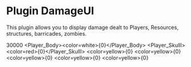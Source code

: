 # Plugin DamageUI

This plugin allows you to display damage dealt to Players, Resources, structures, barricades, zombies.


<EffectID>30000</EffectID>
  <color>
    <Player_Body>&lt;color=white&gt;{0}</Player_Body>
    <Player_Skulll>&lt;color=red&gt;{0}</Player_Skulll>
    <Structure>&lt;color=yellow&gt;{0}</Structure>
    <Barricade>&lt;color=yellow&gt;{0}</Barricade>
    <Zombie>&lt;color=yellow&gt;{0}</Zombie>
    <Animal>&lt;color=yellow&gt;{0}</Animal>
    <Resource>&lt;color=yellow&gt;{0}</Resource>
  </color>